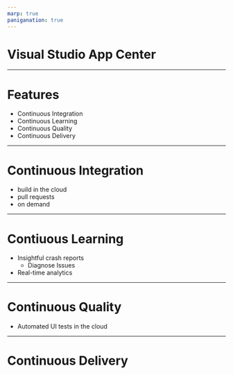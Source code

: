 ```yaml
---
marp: true
paniganation: true
---
```


# Visual Studio App Center

---

# Features
- Continuous Integration
- Continuous Learning
- Continuous Quality
- Continuous Delivery

---

# Continuous Integration
- build in the cloud
- pull requests
- on demand


---

# Contiuous Learning
- Insightful crash reports
    - Diagnose Issues
- Real-time analytics

---

# Continuous Quality
- Automated UI tests in the cloud

---

# Continuous Delivery